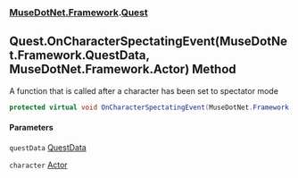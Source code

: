 ### [MuseDotNet.Framework](./MuseDotNet-Framework.md 'MuseDotNet.Framework').[Quest](./Quest.md 'MuseDotNet.Framework.Quest')
## Quest.OnCharacterSpectatingEvent(MuseDotNet.Framework.QuestData, MuseDotNet.Framework.Actor) Method
A function that is called after a character has been set to spectator mode  
```csharp
protected virtual void OnCharacterSpectatingEvent(MuseDotNet.Framework.QuestData questData, MuseDotNet.Framework.Actor character);
```
#### Parameters
<a name='MuseDotNet-Framework-Quest-OnCharacterSpectatingEvent(MuseDotNet-Framework-QuestData_MuseDotNet-Framework-Actor)-questData'></a>
`questData` [QuestData](./QuestData.md 'MuseDotNet.Framework.QuestData')  
  
<a name='MuseDotNet-Framework-Quest-OnCharacterSpectatingEvent(MuseDotNet-Framework-QuestData_MuseDotNet-Framework-Actor)-character'></a>
`character` [Actor](./Actor.md 'MuseDotNet.Framework.Actor')  
  
